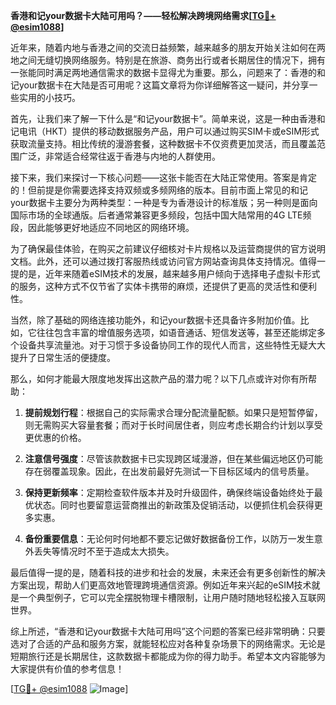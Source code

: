 **香港和记your数据卡大陆可用吗？——轻松解决跨境网络需求[[TG💪+ @esim1088](https://t.me/s/esim1088)]**

近年来，随着内地与香港之间的交流日益频繁，越来越多的朋友开始关注如何在两地之间无缝切换网络服务。特别是在旅游、商务出行或者长期居住的情况下，拥有一张能同时满足两地通信需求的数据卡显得尤为重要。那么，问题来了：香港的和记your数据卡在大陆是否可用呢？这篇文章将为你详细解答这一疑问，并分享一些实用的小技巧。

首先，让我们来了解一下什么是“和记your数据卡”。简单来说，这是一种由香港和记电讯（HKT）提供的移动数据服务产品，用户可以通过购买SIM卡或eSIM形式获取流量支持。相比传统的漫游套餐，这种数据卡不仅资费更加灵活，而且覆盖范围广泛，非常适合经常往返于香港与内地的人群使用。

接下来，我们来探讨一下核心问题——这张卡能否在大陆正常使用。答案是肯定的！但前提是你需要选择支持双频或多频网络的版本。目前市面上常见的和记your数据卡主要分为两种类型：一种是专为香港设计的标准版；另一种则是面向国际市场的全球通版。后者通常兼容更多频段，包括中国大陆常用的4G LTE频段，因此能够更好地适应不同地区的网络环境。

为了确保最佳体验，在购买之前建议仔细核对卡片规格以及运营商提供的官方说明文档。此外，还可以通过拨打客服热线或访问官方网站查询具体支持情况。值得一提的是，近年来随着eSIM技术的发展，越来越多用户倾向于选择电子虚拟卡形式的服务，这种方式不仅节省了实体卡携带的麻烦，还提供了更高的灵活性和便利性。

当然，除了基础的网络连接功能外，和记your数据卡还具备许多附加价值。比如，它往往包含丰富的增值服务选项，如语音通话、短信发送等，甚至还能绑定多个设备共享流量池。对于习惯于多设备协同工作的现代人而言，这些特性无疑大大提升了日常生活的便捷度。

那么，如何才能最大限度地发挥出这款产品的潜力呢？以下几点或许对你有所帮助：

1. **提前规划行程**：根据自己的实际需求合理分配流量配额。如果只是短暂停留，则无需购买大容量套餐；而对于长时间居住者，则应考虑长期合约计划以享受更优惠的价格。

2. **注意信号强度**：尽管该款数据卡已实现跨区域漫游，但在某些偏远地区仍可能存在弱覆盖现象。因此，在出发前最好先测试一下目标区域内的信号质量。

3. **保持更新频率**：定期检查软件版本并及时升级固件，确保终端设备始终处于最优状态。同时也要留意运营商推出的新政策及促销活动，以便抓住机会获得更多实惠。

4. **备份重要信息**：无论何时何地都不要忘记做好数据备份工作，以防万一发生意外丢失等情况时不至于造成太大损失。

最后值得一提的是，随着科技的进步和社会的发展，未来还会有更多创新性的解决方案出现，帮助人们更高效地管理跨境通信资源。例如近年来兴起的eSIM技术就是一个典型例子，它可以完全摆脱物理卡槽限制，让用户随时随地轻松接入互联网世界。

综上所述，“香港和记your数据卡大陆可用吗”这个问题的答案已经非常明确：只要选对了合适的产品和服务方案，就能轻松应对各种复杂场景下的网络需求。无论是短期旅行还是长期居住，这款数据卡都能成为你的得力助手。希望本文内容能够为大家提供有价值的参考信息！

[[TG💪+ @esim1088](https://t.me/s/esim1088) ![Image](https://i.postimg.cc/4NQfJmqS/Snipaste-2025-05-13-00-14-12.png)]